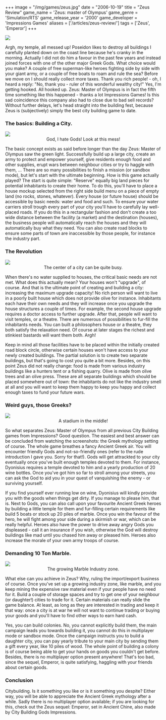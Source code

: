 +++
image = "/img/games/zeus.jpg"
date = "2006-10-19"
title = "Zeus Review"
game_name = 'Zeus: master of Olympus'
game_genre = 'Simulation/RTS'
game_release_year = '2000'
game_developer = 'Impressions Games'
aliases = ['/articles/zeus-review/']
tags = ['Zeus', 'Emperor']
+++

<img src="/img/Guides/Zeus.jpg"/>

Argh, my temple, all messed up! Poseidon likes to destroy all buildings I carefully planted down on the coast line because he's cranky in the morning. Actually I did not do him a favour in the past few years and instead joined forces with one of the other major Greek Gods. What choice would you make? A couple of free superman-like heroes fighting side by side with your giant army, or a couple of free boats to roam and rule the sea? Before we move on I should really collect more taxes. Thank you rich people! - oh, I heard a reply: "No, thank you - ruler of this wonderful wealthy city!"
Yes, I'm getting hooked. All hooked up. Zeus: Master of Olympus is in fact the fifth time something like this happened - thanks a lot Impressions Games! Is this sad coincidence this company also had to close due to bad sell records? 
Without further delays, let's head straight into the building fest, because Zeus is (subjectively) simply the best city building game to date.

### The basics: Building a City.

<img src="/img/games/Zeus/screens/kapot.jpg"/>
<center>God, I hate Gods! Look at this mess!</center>

The basic concept exists as said before longer than the day Zeus: Master of Olympus saw the green light. Successfully build up a large city, create an army to protect and empower yourself, give residents enough food and other supplies, erupt wars between neighbour cities or try to haggle with them, ... There are so many possibilities to finish a mission (or sandbox mode), but let's start with the ultimate beginning. How is this game actually played?
The start is quite simple: "Reserve" equally big land pieces for potential inhabitants to create their home. To do this, you'll have to place a house mockup selected from the right side build menu on a piece of empty land (no rocks, stones, whatever). Every house (or future house) should be accessible by basic needs: water and food and such. To ensure your water carriers stroll trough every part of your city you'll have to carefully lay well-placed roads. If you do this in a rectangular fashion and don't create a too wide distance between the facility (a market) and the destination (houses), the business people will automatically reach the houses and they will automatically buy what they need. You can also create road blocks to ensure some parts of town are inaccessible by those people, for instance the industry part.

### The Revolution

<img src="/img/games/Zeus/screens/centrum.jpg"/>
<center>The center of a city can be quite busy.</center>

When there's no water supplied to houses, the critical basic needs are not met. What does this actually mean? Your houses won't "upgrade", of course. And that is the ultimate point of creating and building a city: increasing the maximum upgrade capacity! No rich person will want to live in a poorly built house which does not provide olive for instance. Inhabitants each have their own needs and they will increase once you upgrade the house structures a couple of times. For example, the second house upgrade requires a doctor access to further upgrade. After that, people will want to visit temples, or a theatre. There are numerous of possibilities to fur-fill the inhabitants needs. You can built a philosophers house or a theatre, they both satisfy the relaxation need. Of course at later stages the richest and stinkiest bastards will want them both. Argh!

Keep in mind all those facilities have to be placed within the initially created road block circle, otherwise certain houses won't have access to your newly created buildings. The partial solution is to create two separate buildings, but that's going to cost you quite a bit more. Besides, on this point Zeus did not really change: food is made from various industry buildings like a hunters tent or a fishing quarry. Olive is made from olive trees and an olive press. These are all separate buildings which should be placed somewhere out of town: the inhabitants do not like the industry smell at all and you will want to keep them happy to keep you happy and collect enough taxes to fund your future wars.

### Weird guys, those Greeks?

<img src="/img/games/Zeus/screens/stadium.jpg"/>
<center>A stadium in the middle!</center>

So what separates Zeus: Master of Olympus from all previous City Building games from Impressions? Good question. The easiest and best answer can be concluded from watching the screenshots: the Greek mythology setting of course. The whole game breathes a fancy Ancient Greek air. You will encounter friendly Gods and not-so-friendly ones (refer to the rude introduction I gave you. Sorry for that!). Gods will get attrackted to your city eventually once you've built enough temples devoted to them. For instance, Dyonisius requires a temple devoted to him and a yearly production of 20 wine bottles. Once you've got him so far to stroll among your streets, you can ask the God to aid you in your quest of vanquishing the enemy - or surviving yourself. 

If you find yourself ever running low on wine, Dyonisius will kindly provide you with the goods when things get dirty. If you manage to please him, that is.
Next to Gods, you can also call upon your favourite Ancient Greek heroes by building a little temple for them and fur-filling certain requirements like build 5 boats or stock up 20 piles of marble. Once you win the favour of the hero, he will fight among your side during a skirmish or war, which can be really helpful. Heroes also have the power to drive away angry Gods you displeased - call it an insurance if you wish, otherwise the God will destroy buildings like mad until you chased him away or pleased him. Heroes also increase the morale of your own army troops of course.

### Demanding 10 Ton Marble.

<img src="/img/games/Zeus/screens/industrie.jpg"/>
<center>The growing Marble Industry zone.</center>

What else can you achieve in Zeus? Why, ruling the import/export business of course. Once you've set up a growing industry zone, like marble, and you keep mining the expensive raw material even if your people have no need for it. Build a couple of storage spaces and try to get one of your neighbour (or daughter!) cities to trade for it. Certain materials can really slide the game balance. At least, as long as they are interested in trading and keep it that way: once a city is at war he will not want to continue trading or buying your goods and you'll have to find other ways to earn hard cash.

Yes, you can build colonies. No, you cannot explicitly build them, the main campaign leads you towards building it, you cannot do this in multiplayer mode or sandbox mode. Once the campaign instructs you to build a daughter city, you can pay yearly tribute to your main city by sending them a gift every year, like 10 piles of wood. The whole point of building a colony is of course being able to get your hands on goods you couldn't get before. Besides, there is no multiplayer option present anywhere! That's too bad, since the sequel, Emperor, is quite satisfying, haggling with your friends about certain goods.

### Conclusion

Citybuilding. Is it something you like or is it something you despite? Either way, you will be able to appreciate the Ancient Greek mythology after a while. Sadly there is no multiplayer option available; if you are looking for this, check out the Zeus sequel: Emperor, set in Ancient Chine, also made by City Building Gods Impressions.